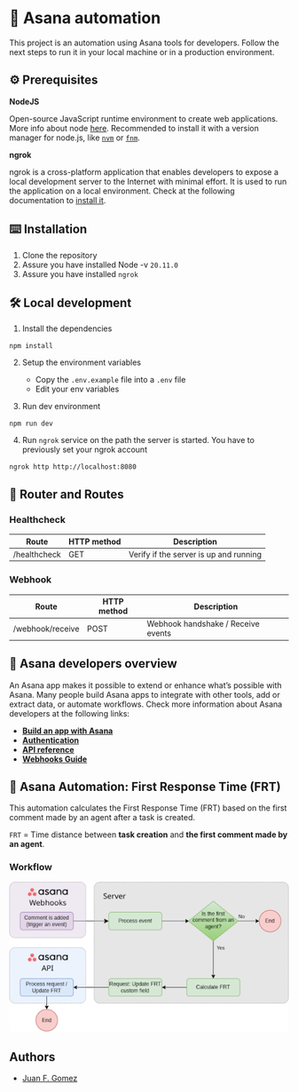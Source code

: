 # 👾 Asana automation

This project is an automation using Asana tools for developers. Follow the next steps to run it in your local machine or in a production environment.

## ⚙️ Prerequisites

**NodeJS**

Open-source JavaScript runtime environment to create web applications. More info about node [here](https://nodejs.org/en). Recommended to install it with a version manager for node.js, like [`nvm`](https://github.com/nvm-sh/nvm) or [`fnm`](https://github.com/Schniz/fnm).

**ngrok**

ngrok is a cross-platform application that enables developers to expose a local development server to the Internet with minimal effort. It is used to run the application on a local environment. Check at the following documentation to [install it](https://ngrok.com/docs/getting-started/).

## ⌨️ Installation

1. Clone the repository
2. Assure you have installed Node -v `20.11.0`
3. Assure you have installed `ngrok`

## 🛠️ Local development

1. Install the dependencies

```shell
npm install
```

2. Setup the environment variables

    - Copy the `.env.example` file into a `.env` file
    - Edit your env variables

3. Run dev environment

```shell
npm run dev
```

4. Run `ngrok` service on the path the server is started. You have to previously set your ngrok account

```shell
ngrok http http://localhost:8080
```

## 🚆 Router and Routes

### Healthcheck

| Route        | HTTP method | Description                            |
| ------------ | ----------- | -------------------------------------- |
| /healthcheck | GET         | Verify if the server is up and running |

### Webhook

| Route            | HTTP method | Description                        |
| ---------------- | ----------- | ---------------------------------- |
| /webhook/receive | POST        | Webhook handshake / Receive events |

## 🚀 Asana developers overview

An Asana app makes it possible to extend or enhance what’s possible with Asana. Many people build Asana apps to integrate with other tools, add or extract data, or automate workflows. Check more information about Asana developers at the following links:

-   [**Build an app with Asana**](https://developers.asana.com/docs/overview)
-   [**Authentication**](https://developers.asana.com/docs/authentication)
-   [**API reference**](https://developers.asana.com/reference/rest-api-reference)
-   [**Webhooks Guide**](https://developers.asana.com/docs/webhooks-guide)

## 🤖 Asana Automation: First Response Time (FRT)

This automation calculates the First Response Time (FRT) based on the first comment made by an agent after a task is created.

`FRT` = Time distance between **task creation** and **the first comment made by an agent**.

### Workflow

<img src='./assets/frt-workflow.png'>

## Authors

-   [Juan F. Gomez](https://github.com/GomezJuanEfe)
